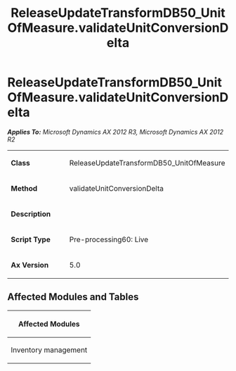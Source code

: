 ﻿---
title: ReleaseUpdateTransformDB50_UnitOfMeasure.validateUnitConversionDelta
TOCTitle: ReleaseUpdateTransformDB50_UnitOfMeasure.validateUnitConversionDelta
ms:assetid: c054a4a5-71f7-f9fa-e266-08bf51740a12
ms:mtpsurl: https://msdn.microsoft.com/en-us/library/JJ686774(v=AX.60)
ms:contentKeyID: 49710972
ms.date: 05/18/2015
mtps_version: v=AX.60
---

# ReleaseUpdateTransformDB50\_UnitOfMeasure.validateUnitConversionDelta 


_**Applies To:** Microsoft Dynamics AX 2012 R3, Microsoft Dynamics AX 2012 R2_

<table>
<colgroup>
<col style="width: 50%" />
<col style="width: 50%" />
</colgroup>
<tbody>
<tr class="odd">
<td><p><strong>Class</strong></p></td>
<td><p>ReleaseUpdateTransformDB50_UnitOfMeasure</p></td>
</tr>
<tr class="even">
<td><p><strong>Method</strong></p></td>
<td><p>validateUnitConversionDelta</p></td>
</tr>
<tr class="odd">
<td><p><strong>Description</strong></p></td>
<td><p></p></td>
</tr>
<tr class="even">
<td><p><strong>Script Type</strong></p></td>
<td><p>Pre-processing60: Live</p></td>
</tr>
<tr class="odd">
<td><p><strong>Ax Version</strong></p></td>
<td><p>5.0</p></td>
</tr>
</tbody>
</table>


## Affected Modules and Tables

<table>
<colgroup>
<col style="width: 100%" />
</colgroup>
<thead>
<tr class="header">
<th><p>Affected Modules</p></th>
</tr>
</thead>
<tbody>
<tr class="odd">
<td><p>Inventory management</p></td>
</tr>
</tbody>
</table>

  


